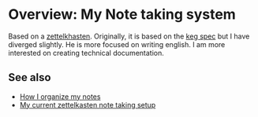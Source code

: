 # Overview: My Note taking system

Based on a [zettelkhasten](../623). Originally, it is based on the [keg spec](../650) but I have diverged slightly. He is more focused on writing english. I am more interested on creating technical documentation.

## See also

- [How I organize my notes](../617)
- [My current zettelkasten note taking setup](../645)
